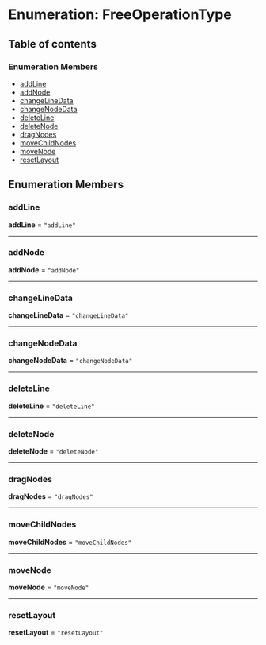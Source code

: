 # Enumeration: FreeOperationType

## Table of contents

### Enumeration Members

* [addLine](/auto-docs/free-history-plugin/enums/FreeOperationType.md#addline)
* [addNode](/auto-docs/free-history-plugin/enums/FreeOperationType.md#addnode)
* [changeLineData](/auto-docs/free-history-plugin/enums/FreeOperationType.md#changelinedata)
* [changeNodeData](/auto-docs/free-history-plugin/enums/FreeOperationType.md#changenodedata)
* [deleteLine](/auto-docs/free-history-plugin/enums/FreeOperationType.md#deleteline)
* [deleteNode](/auto-docs/free-history-plugin/enums/FreeOperationType.md#deletenode)
* [dragNodes](/auto-docs/free-history-plugin/enums/FreeOperationType.md#dragnodes)
* [moveChildNodes](/auto-docs/free-history-plugin/enums/FreeOperationType.md#movechildnodes)
* [moveNode](/auto-docs/free-history-plugin/enums/FreeOperationType.md#movenode)
* [resetLayout](/auto-docs/free-history-plugin/enums/FreeOperationType.md#resetlayout)

## Enumeration Members

### addLine

**addLine** = `"addLine"`

***

### addNode

**addNode** = `"addNode"`

***

### changeLineData

**changeLineData** = `"changeLineData"`

***

### changeNodeData

**changeNodeData** = `"changeNodeData"`

***

### deleteLine

**deleteLine** = `"deleteLine"`

***

### deleteNode

**deleteNode** = `"deleteNode"`

***

### dragNodes

**dragNodes** = `"dragNodes"`

***

### moveChildNodes

**moveChildNodes** = `"moveChildNodes"`

***

### moveNode

**moveNode** = `"moveNode"`

***

### resetLayout

**resetLayout** = `"resetLayout"`
